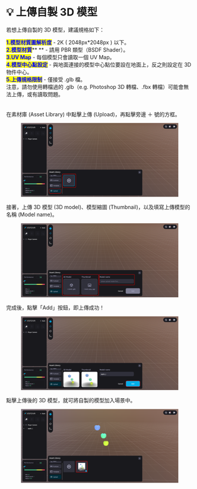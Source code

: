 # 💡 上傳自製 3D 模型

若想上傳自製的 3D 模型，建議規格如下：

<mark style="color:blue;">**1.模型材質圖解析度**</mark> -  2K ( 2048px\*2048px ) 以下。\
<mark style="color:blue;">**2.模型材質**</mark>** ** - 請用 PBR 類型（BSDF Shader）。\
<mark style="color:blue;">**3.UV Map**</mark> - 每個模型只會讀取一個 UV Map。\
<mark style="color:blue;">**4.模型中心點設定**</mark> - 與地面連接的模型中心點位要設在地面上，反之則設定在 3D 物件中心。\
<mark style="color:blue;">**5.上傳規格限制**</mark> - 僅接受 .glb 檔。\
注意，請勿使用轉檔過的 .glb（e.g. Photoshop 3D 轉檔、.fbx 轉檔）可能會無法上傳，或有讀取問題。\
\
\
在素材庫 (Asset Library) 中點擊上傳 (Upload)，再點擊旁邊 ＋ 號的方框。

<figure><img src="../../../.gitbook/assets/Frame 108 (1).png" alt=""><figcaption></figcaption></figure>



接著，上傳 3D 模型 (3D model)、模型縮圖 (Thumbnail)，以及填寫上傳模型的名稱 (Model name)。

<figure><img src="../../../.gitbook/assets/Frame 109.png" alt=""><figcaption></figcaption></figure>



完成後，點擊「Add」按鈕，即上傳成功！

<figure><img src="../../../.gitbook/assets/Frame 110.png" alt=""><figcaption></figcaption></figure>



點擊上傳後的 3D 模型，就可將自製的模型加入場景中。

<figure><img src="../../../.gitbook/assets/Frame 111.png" alt=""><figcaption></figcaption></figure>
